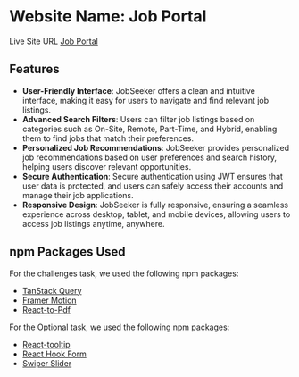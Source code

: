 # Website Name: Job Portal

Live Site URL [Job Portal](https://job-portal-3285e.web.app)

## Features 

- **User-Friendly Interface**: JobSeeker offers a clean and intuitive interface, making it easy for users to navigate and find relevant job listings.
- **Advanced Search Filters**: Users can filter job listings based on categories such as On-Site, Remote, Part-Time, and Hybrid, enabling them to find jobs that match their preferences.
- **Personalized Job Recommendations**: JobSeeker provides personalized job recommendations based on user preferences and search history, helping users discover relevant opportunities.
- **Secure Authentication**: Secure authentication using JWT ensures that user data is protected, and users can safely access their accounts and manage their job applications.
- **Responsive Design**: JobSeeker is fully responsive, ensuring a seamless experience across desktop, tablet, and mobile devices, allowing users to access job listings anytime, anywhere.


## npm Packages Used

For the challenges task, we used the following npm packages:

- [TanStack Query](https://tanstack.com/)
- [Framer Motion](https://www.framer.com/?utm_source=motion-readme)
- [React-to-Pdf](https://www.npmjs.com/package/react-to-pdf)

For the Optional task, we used the following npm packages:

- [React-tooltip](https://react-tooltip.com/)
- [React Hook Form](https://react-hook-form.com/)
- [Swiper Slider](https://swiperjs.com/)
